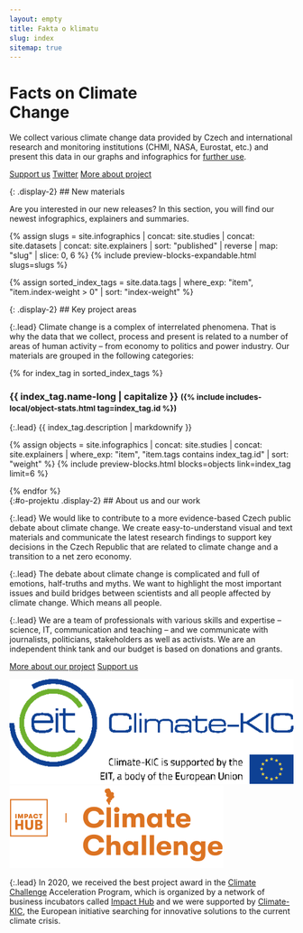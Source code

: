 ```yaml
---
layout: empty
title: Fakta o klimatu
slug: index
sitemap: true
---
```

<div class="section intro pb-4">
    <div class="container">
        <h1 class="display-1" id="home">Facts on Climate<br>Change</h1>
        <p>We collect various climate change data provided by Czech and international research and monitoring institutions (CHMI, NASA, Eurostat, etc.) and present this data in our graphs and infographics for <a href="/how-to-use" title="How to use our materials">further use</a>.<br/>
        </p>
        <p class="intro-buttons">
            <a href="{{ site.fundraising }}" class="btn btn-primary"><i class="fas fa-fw fa-heart"></i> Support us</a>
            <a href="https://twitter.com/{{ site.twitter }}" target="_blank" class="btn btn-secondary"><i class="fab fa-fw fa-twitter"></i> Twitter</a>
            <a href="#o-projektu" class="btn btn-secondary"><i class="fas fa-fw fa-info"></i> More about project</a>
        </p>
    </div>
</div>

<div class="section pt-4 bg-extralight-blue"><div class="container" markdown="1">
{: .display-2}
## New materials

<p class="lead mb-0">Are you interested in our new releases? In this section, you will find our newest infographics, explainers and summaries.</p>
{% assign slugs = site.infographics | concat: site.studies | concat: site.datasets | concat: site.explainers | sort: "published" | reverse | map: "slug" | slice: 0, 6 %}
{% include preview-blocks-expandable.html slugs=slugs %}
</div></div>

{% assign sorted_index_tags = site.data.tags | where_exp: "item", "item.index-weight > 0" | sort: "index-weight" %}
<div class="section"><div class="container" markdown="1">
{: .display-2}
## Key project areas 

{:.lead}
Climate change is a complex of interrelated phenomena. That is why the data that we collect, process and present is related to a number of areas of human activity – from economy to politics and power industry. Our materials are grouped in the following categories:

<div class="accordion" id="accordionExample">
{% for index_tag in sorted_index_tags %}
<div class="accordion-item">
    <div class="accordion-header collapsed" id="heading_{{ index_tag.id }}" role="button" data-toggle="collapse" data-target="#collapse_{{ index_tag.id }}" aria-expanded="false" aria-controls="collapse_{{ index_tag.id }}">
        <h3 class="display-3">
        <span class="fa fa-fw fa-chevron-up"></span>
        {{ index_tag.name-long | capitalize }}
        <small class="text-secondary d-none d-md-inline">({% include includes-local/object-stats.html tag=index_tag.id %})</small>
        </h3>
    </div>
    <div class="collapse" id="collapse_{{ index_tag.id }}"  aria-labelledby="heading_{{ index_tag.id }}" data-parent="#accordionExample" markdown="1">
{:.lead}
{{ index_tag.description | markdownify }}

{% assign objects = site.infographics | concat: site.studies | concat: site.explainers | where_exp: "item", "item.tags contains index_tag.id" | sort: "weight" %}
{% include preview-blocks.html blocks=objects link=index_tag limit=6 %}

</div>
</div>
{% endfor %}
</div> <!-- accordion end -->

</div></div>

<div class="section"><div class="container clearfix" markdown="1">
{:#o-projektu .display-2}
## About us and our work

{:.lead}
We would like to contribute to a more evidence-based Czech public debate about climate change.
We create easy-to-understand visual and text materials and communicate the latest research findings to support key decisions in the Czech Republic that are related to climate change and a transition to a net zero economy.

{:.lead}
The debate about climate change is complicated and full of emotions, half-truths and myths. We want to highlight the most important issues and build bridges between scientists and all people affected by climate change. Which means all people.

{:.lead}
We are a team of professionals with various skills and expertise – science, IT, communication and teaching – and we communicate with journalists, politicians, stakeholders as well as activists. We are an independent think tank and our budget is based on donations and grants.

<div class="row">
  <a href="/about" class="btn btn-primary btn-md-lg col"><i class="fas fa-fw fa-info"></i> More about our project</a>
  <a href="{{ site.fundraising }}" class="btn btn-primary btn-md-lg col"><i class="fas fa-fw fa-heart"></i> Support us</a>
</div>

<a href="https://www.climate-kic.org/" class="no-ext-link-icon"><img class="index-logos float-md-right" src="/assets-local/img/logo-climate-kic.png" alt="Climate-KIC logo"/></a>
<a href="https://climatechallenge.impacthub.cz/" class="no-ext-link-icon"><img class="index-logos float-md-right" src="/assets-local/img/logo-climate-challenge.png" alt="Climate Challenge logo"/></a>

{:.lead}
In 2020, we received the best project award in the [Climate Challenge](https://climatechallenge.impacthub.cz/) Acceleration Program, which is organized by a network of business incubators called [Impact Hub](https://impacthub.cz) and we were supported by [Climate-KIC](https://www.climate-kic.org/), the European initiative searching for innovative solutions to the current climate crisis.

</div></div>
